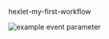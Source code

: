 hexlet-my-first-workflow

![example event parameter](https://github.com/wavecloudzzz/hexlet-my-first-workflow/blob/main/.github/workflows/hello-world.yml/badge.svg?event=push)